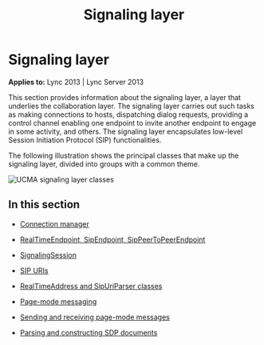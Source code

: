﻿---
title: Signaling layer
TOCTitle: Signaling layer
ms:assetid: 994070d8-7071-4457-9796-53e5c680964e
ms:mtpsurl: https://msdn.microsoft.com/library/Dn466046(v=office.15)
ms:contentKeyID: 57103039
ms.date: 07/25/2014
mtps_version: v=office.15
---

# Signaling layer


**Applies to:** Lync 2013 | Lync Server 2013

This section provides information about the signaling layer, a layer that underlies the collaboration layer. The signaling layer carries out such tasks as making connections to hosts, dispatching dialog requests, providing a control channel enabling one endpoint to invite another endpoint to engage in some activity, and others. The signaling layer encapsulates low-level Session Initiation Protocol (SIP) functionalities.

The following illustration shows the principal classes that make up the signaling layer, divided into groups with a common theme.

![UCMA signaling layer classes](images/Dn466046.UCMA-Signaling(Office.15).jpg "UCMA signaling layer classes")

## In this section

  - [Connection manager](connection-manager.md)

  - [RealTimeEndpoint, SipEndpoint, SipPeerToPeerEndpoint](realtimeendpoint-sipendpoint-sippeertopeerendpoint.md)

  - [SignalingSession](signalingsession.md)

  - [SIP URIs](sip-uris.md)

  - [RealTimeAddress and SipUriParser classes](realtimeaddress-and-sipuriparser-classes.md)

  - [Page-mode messaging](page-mode-messaging.md)

  - [Sending and receiving page-mode messages](sending-and-receiving-page-mode-messages.md)

  - [Parsing and constructing SDP documents](parsing-and-constructing-sdp-documents.md)

